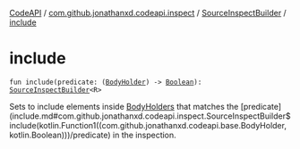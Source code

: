 [CodeAPI](../../index.md) / [com.github.jonathanxd.codeapi.inspect](../index.md) / [SourceInspectBuilder](index.md) / [include](.)

# include

`fun include(predicate: (`[`BodyHolder`](../../com.github.jonathanxd.codeapi.base/-body-holder/index.md)`) -> `[`Boolean`](https://kotlinlang.org/api/latest/jvm/stdlib/kotlin/-boolean/index.html)`): `[`SourceInspectBuilder`](index.md)`<R>`

Sets to include elements inside [BodyHolders](../../com.github.jonathanxd.codeapi.base/-body-holder/index.md) that matches the [predicate](include.md#com.github.jonathanxd.codeapi.inspect.SourceInspectBuilder$include(kotlin.Function1((com.github.jonathanxd.codeapi.base.BodyHolder, kotlin.Boolean)))/predicate) in the inspection.

